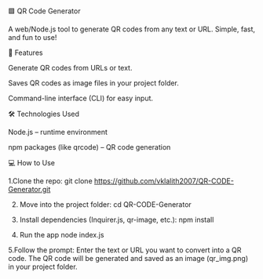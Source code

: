🟩 QR Code Generator

A web/Node.js tool to generate QR codes from any text or URL. Simple, fast, and fun to use!

🌟 Features

Generate QR codes from URLs or text.

Saves QR codes as image files in your project folder.

Command-line interface (CLI) for easy input.

🛠️ Technologies Used

Node.js – runtime environment

npm packages (like qrcode) – QR code generation

💻 How to Use

1.Clone the repo:
git clone https://github.com/vklalith2007/QR-CODE-Generator.git

2. Move into the project folder:
cd QR-CODE-Generator

3. Install dependencies (Inquirer.js, qr-image, etc.):
npm install

4. Run the app
node index.js

5.Follow the prompt:
Enter the text or URL you want to convert into a QR code.
The QR code will be generated and saved as an image (qr_img.png) in your project folder.
